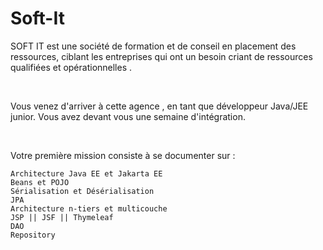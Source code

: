 # Soft-It

SOFT IT est une société de formation et de conseil en placement des ressources, ciblant les entreprises qui ont un besoin criant de ressources qualifiées et opérationnelles .

​

Vous venez d'arriver à cette agence , en tant que développeur Java/JEE junior. Vous avez devant vous une semaine d'intégration.

​

Votre première mission consiste à se documenter sur :

    Architecture Java EE et Jakarta EE
    Beans et POJO
    Sérialisation et Désérialisation
    JPA
    Architecture n-tiers et multicouche
    JSP || JSF || Thymeleaf
    DAO
    Repository
